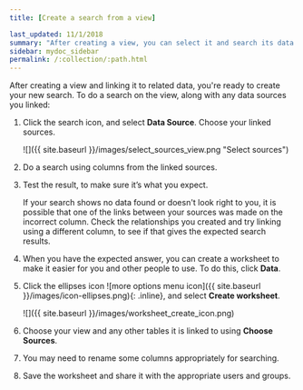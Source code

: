 ```yaml
---
title: [Create a search from a view]

last_updated: 11/1/2018
summary: "After creating a view, you can select it and search its data."
sidebar: mydoc_sidebar
permalink: /:collection/:path.html
---
```

After creating a view and linking it to related data, you're ready to create your new search. To do a search on the view, along with any data sources you linked:

1. Click the search icon, and select **Data Source**. Choose your linked sources.

     ![]({{ site.baseurl }}/images/select_sources_view.png "Select sources")

2. Do a search using columns from the linked sources.

3. Test the result, to make sure it’s what you expect.

    If your search shows no data found or doesn't look right to you, it is possible that one of the links between your sources was made on the incorrect column. Check the relationships you created and try linking using a different column, to see if that gives the expected search results.

4. When you have the expected answer, you can create a worksheet to make it easier for you and other people to use. To do this, click **Data**.

5. Click the ellipses icon
![more options menu icon]({{ site.baseurl }}/images/icon-ellipses.png){: .inline},
and select **Create worksheet**.

    ![]({{ site.baseurl }}/images/worksheet_create_icon.png)

6. Choose your view and any other tables it is linked to using **Choose Sources**.

7. You may need to rename some columns appropriately for searching.

8. Save the worksheet and share it with the appropriate users and groups.
